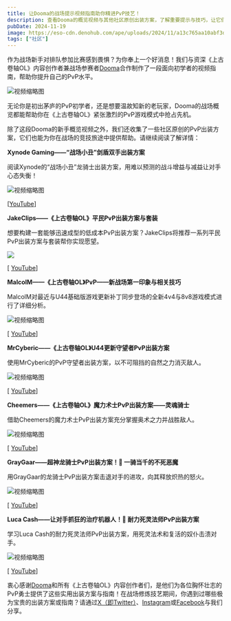```yaml
---
title: 让Dooma的战场提示视频指南助你精进PvP技艺！
description: 查看Dooma的概览视频与其他社区原创出装方案，了解重要提示与技巧，让它们帮助你在《上古卷轴OL》4v4与8v8战场游戏模式中战无不胜。
pubDate: 2024-11-19
image: https://eso-cdn.denohub.com/ape/uploads/2024/11/a13c765aa10abf3d28c6176980357d1b.jpg
tags: ["社区"]
---
```


作为战场新手对排队参加比赛感到畏惧？为你奉上一个好消息！我们与资深《上古卷轴OL》内容创作者兼战场参赛者[Dooma](https://www.youtube.com/dooma)合作制作了一段面向初学者的视频指南，帮助你提升自己的PvP水平。

![视频缩略图](https://i.ytimg.com/vi/qFAUZAX9u88/maxresdefault.jpg)

无论你是初出茅庐的PvP初学者，还是想要温故知新的老玩家，Dooma的战场概览都能帮助你在《上古卷轴OL》紧张激烈的PvP游戏模式中抢占先机。 

除了这段Dooma的新手概览视频之外，我们还收集了一些社区原创的PvP出装方案，它们也能为你在战场的竞技旅途中提供帮助。请继续阅读了解详情：

**Xynode Gaming——“战场小丑”剑盾双手出装方案**

阅读Xynode的“战场小丑”龙骑士出装方案，用难以预测的战斗增益与减益让对手心态失衡！

![视频缩略图](https://i.ytimg.com/vi/BLEmazkCDAk/maxresdefault.jpg)

\[[YouTube](https://www.youtube.com/@xynodegaming)]

**JakeClips——《上古卷轴OL》平民PvP出装方案与套装**

想要构建一套能够迅速成型的低成本PvP出装方案？JakeClips将推荐一系列平民PvP出装方案与套装帮你实现愿望。

![](https://eso-cdn.denohub.com/ape/uploads/2023/08/e124b9a796d04135b3c415378e869741.jpg)

[\[]() [YouTube](https://www.youtube.com/@Official_JakeClips)]

**MalcolM——《上古卷轴OL》PvP——新战场第一印象与相关技巧**

MalcolM对最近与U44基础版游戏更新补丁同步登场的全新4v4与8v8游戏模式进行了详细分析。

![视频缩略图](https://i.ytimg.com/vi/e7XUO7HPkIo/maxresdefault.jpg)

[\[]() [YouTube](https://www.youtube.com/@MalcolM.)]

**MrCyberic——《上古卷轴OL》U44更新守望者PvP出装方案**

使用MrCyberic的PvP守望者出装方案，以不可阻挡的自然之力消灭敌人。

![视频缩略图](https://i.ytimg.com/vi/8ZKpM7dDObI/maxresdefault.jpg)

[\[]() [YouTube](https://www.youtube.com/@MrCyberic)]

**Cheemers——《上古卷轴OL》魔力术士PvP出装方案——灵魂骑士**

借助Cheemers的魔力术士PvP出装方案充分掌握奥术之力并战胜敌人。

![视频缩略图](https://i.ytimg.com/vi/fzfB1eNWEy0/maxresdefault.jpg)

[\[]() [YouTube](https://www.youtube.com/@cheemers)]

**GrayGaar——超神龙骑士PvP出装方案！🐲 一骑当千的不死恶魔**

用GrayGaar的龙骑士PvP出装方案击退对手的进攻，向其释放炽热的怒火。

![视频缩略图](https://i.ytimg.com/vi/r5zAGKEJric/maxresdefault.jpg)

[\[]() [YouTube](https://www.youtube.com/@GrayGaar)]

**Luca Cash——让对手抓狂的治疗机器人！👊 耐力死灵法师PvP出装方案**

学习Luca Cash的耐力死灵法师PvP出装方案，用死灵法术和复活的奴仆击溃对手。

![视频缩略图](https://i.ytimg.com/vi/VRt7F2lY5Zg/maxresdefault.jpg)

[\[]() [YouTube](https://www.youtube.com/@esolucacash)]

衷心感谢[Dooma](https://www.youtube.com/dooma)和所有《上古卷轴OL》内容创作者们，是他们为各位胸怀壮志的PvP勇士提供了这些实用出装方案与指南！在战场修炼技艺期间，你遇到过哪些极为宝贵的出装方案或指南？请通过[X（即Twitter）](https://twitter.com/TESOnline)、[Instagram](https://www.instagram.com/elderscrollsonline/)或[Facebook](https://www.facebook.com/ElderScrollsOnline)与我们分享。
